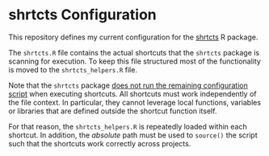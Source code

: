 # shrtcts Configuration

This repository defines my current configuration for the [shrtcts](https://github.com/gadenbuie/shrtcts) R package.

The `shrtcts.R` file contains the actual shortcuts that the `shrtcts` package is scanning for execution.
To keep this file structured most of the functionality is moved to the `shrtcts_helpers.R` file.

Note that the `shrtcts` package [does not run the remaining configuration script](https://github.com/gadenbuie/shrtcts/issues/23) when executing shortcuts.
All shortcuts must work independently of the file context. 
In particular, they cannot leverage local functions, variables or libraries that are defined outside the shortcut function itself.

For that reason, the `shrtcts_helpers.R` is repeatedly loaded within each shortcut.
In addition, the *absolute* path must be used to `source()` the script such that the shortcuts work correctly across projects.
